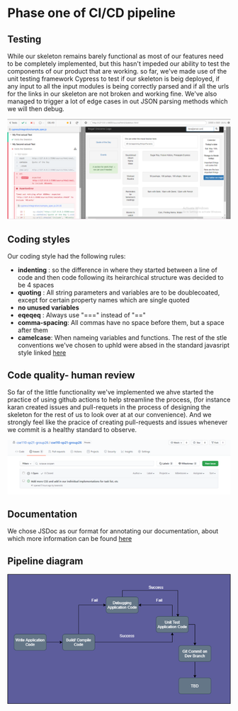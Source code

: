 # Phase one of CI/CD pipeline

## Testing
While our skeleton remains barely functional as most of our features need to be completely implemented, but this hasn't impeded our ability to test the components of our product
that are working. so far, we've made use of the  unit testing framework Cypress to test if our skeleton is beig deployed, if any input to all the input modules is being correctly parsed 
and if all the urls for the links in our skeleton are not broken and working fine. We've also managed to trigger a lot of edge cases in out JSON parsing methods which we will then debug.

![image](https://github.com/cse110-sp21-group26/cse110-sp21-group26/blob/main/admin/cipipeline/pictures/cicd1.PNG)



## Coding styles
Our coding style had the following rules:
- **indenting** : so the difference in where they started between a line of code and then code following
                  its heirarchical structure was decided to be 4 spaces
- **quoting** : All string parameters and variables are to be doublecoated, except for certain property names which are single quoted
- **no unused variables**
- **eqeqeq** : Always use "===" instead of "=="
- **comma-spacing**: All commas have no space before them, but a space after them
- **camelcase**: When nameing variables and functions.
The rest of the stle conventions we've chosen to uphld were absed in the standard javasript style linked [here](https://standardjs.com/rules.html)


## Code quality- human review
So far of the little functionality we've implemented we ahve started the practice of using github actions to help streamline the process, (for instance karan created issues and pull-requets in the process of designing the skeleton for the rest of us to look over at at our convenience). And we strongly feel like the pracice of creating pull-requests and issues whenever we commit is a healthy standard to observe.


![image](https://github.com/cse110-sp21-group26/cse110-sp21-group26/blob/main/admin/cipipeline/pictures/cicd2.PNG)


## Documentation
We chose JSDoc as our format for annotating our documentation, about which more information can be found [here](https://jsdoc.app/about-getting-started.html)


## Pipeline diagram

![image](https://github.com/cse110-sp21-group26/cse110-sp21-group26/blob/main/admin/cipipeline/phase1.png)

